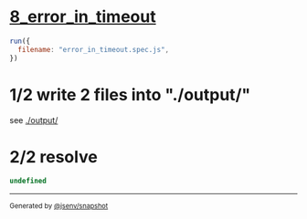# [8_error_in_timeout](../../test_plan_logs_node.test.mjs#L145)

```js
run({
  filename: "error_in_timeout.spec.js",
})
```

# 1/2 write 2 files into "./output/"

see [./output/](./output/)

# 2/2 resolve

```js
undefined
```

---

<sub>
  Generated by <a href="https://github.com/jsenv/core/tree/main/packages/independent/snapshot">@jsenv/snapshot</a>
</sub>
